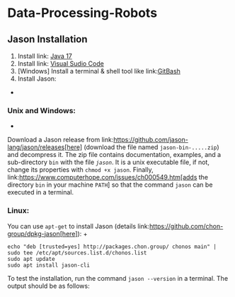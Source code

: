 # Data-Processing-Robots

## Jason Installation

1. Install link: [Java 17](https://www.oracle.com/java/technologies/javase/jdk17-archive-downloads.html)
2. Install link: [Visual Sudio Code](https://code.visualstudio.com/download)
3. [Windows] Install a terminal & shell tool like link:[GitBash](https://gitforwindows.org/)
4. Install Jason:
+
### Unix and Windows:
+
Download a Jason release from link:https://github.com/jason-lang/jason/releases[here] (download the file named `jason-bin-.....zip`) and decompress it. The zip file contains documentation, examples, and a sub-directory `bin` with the file *`jason`*. It is a unix executable file, if not, change its properties with `chmod +x jason`. Finally, link:https://www.computerhope.com/issues/ch000549.htm[adds the directory `bin` in your machine `PATH`] so that the command `jason` can be executed in a terminal. 

### Linux:
You can use `apt-get` to install Jason (details link:https://github.com/chon-group/dpkg-jason[here]):
+
```
echo "deb [trusted=yes] http://packages.chon.group/ chonos main" | sudo tee /etc/apt/sources.list.d/chonos.list 
sudo apt update
sudo apt install jason-cli
```

To test the installation, run the command `jason --version` in a terminal. The output should be as follows:
